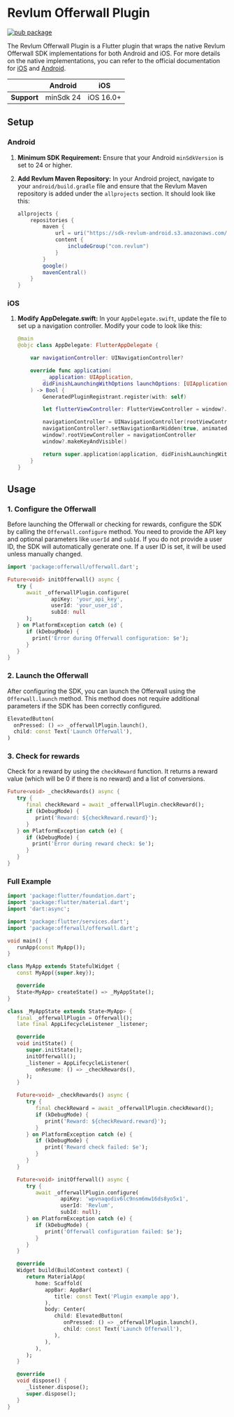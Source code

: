 # Revlum Offerwall Plugin

[![pub package](https://img.shields.io/pub/v/offerwall.svg)](https://pub.dev/packages/offerwall)

The Revlum Offerwall Plugin is a Flutter plugin that wraps the native Revlum Offerwall SDK implementations for both Android and iOS. For more details on the native implementations, you can refer to the official documentation for [iOS](https://developer.revlum.com/docs/ios) and [Android](https://developer.revlum.com/docs/revlum-android-sdk).

|             | Android | iOS   |
|-------------|---------|-------|
| **Support** | minSdk 24 | iOS 16.0+ |

## Setup

### Android

1. **Minimum SDK Requirement:**
   Ensure that your Android `minSdkVersion` is set to 24 or higher.

2. **Add Revlum Maven Repository:**
   In your Android project, navigate to your `android/build.gradle` file and ensure that the Revlum Maven repository is added under the `allprojects` section. It should look like this:

   ```gradle
   allprojects {
       repositories {
           maven {
               url = uri("https://sdk-revlum-android.s3.amazonaws.com/")
               content {
                   includeGroup("com.revlum")
               }
           }
           google()
           mavenCentral()
       }
   }
   ```

### iOS

1. **Modify AppDelegate.swift:**
   In your `AppDelegate.swift`, update the file to set up a navigation controller. Modify your code to look like this:

   ```swift
   @main
   @objc class AppDelegate: FlutterAppDelegate {

       var navigationController: UINavigationController?

       override func application(
           _ application: UIApplication,
           didFinishLaunchingWithOptions launchOptions: [UIApplication.LaunchOptionsKey: Any]?
       ) -> Bool {
           GeneratedPluginRegistrant.register(with: self)

           let flutterViewController: FlutterViewController = window?.rootViewController as! FlutterViewController

           navigationController = UINavigationController(rootViewController: flutterViewController)
           navigationController?.setNavigationBarHidden(true, animated: false)
           window?.rootViewController = navigationController
           window?.makeKeyAndVisible()

           return super.application(application, didFinishLaunchingWithOptions: launchOptions);
       }
   }
   ```

## Usage

### 1. Configure the Offerwall

Before launching the Offerwall or checking for rewards, configure the SDK by calling the `Offerwall.configure` method. You need to provide the API key and optional parameters like `userId` and `subId`. If you do not provide a user ID, the SDK will automatically generate one. If a user ID is set, it will be used unless manually changed.

```dart
import 'package:offerwall/offerwall.dart';

Future<void> initOfferwall() async {
   try {
      await _offerwallPlugin.configure(
              apiKey: 'your_api_key',
              userId: 'your_user_id',
              subId: null
      );
   } on PlatformException catch (e) {
      if (kDebugMode) {
        print('Error during Offerwall configuration: $e');
      }
   }
}
```

### 2. Launch the Offerwall

After configuring the SDK, you can launch the Offerwall using the `Offerwall.launch` method. This method does not require additional parameters if the SDK has been correctly configured.

```dart
ElevatedButton(
  onPressed: () => _offerwallPlugin.launch(),
  child: const Text('Launch Offerwall'),
)
```

### 3. Check for rewards

Check for a reward by using the `checkReward` function. It returns a reward value (which will be 0 if there is no reward) and a list of conversions.

```dart
Future<void> _checkRewards() async {
   try {
      final checkReward = await _offerwallPlugin.checkReward();
      if (kDebugMode) {
         print('Reward: ${checkReward.reward}');
      }
   } on PlatformException catch (e) {
      if (kDebugMode) {
        print('Error during reward check: $e');
      }
   }
}
```

### Full Example

```dart
import 'package:flutter/foundation.dart';
import 'package:flutter/material.dart';
import 'dart:async';

import 'package:flutter/services.dart';
import 'package:offerwall/offerwall.dart';

void main() {
   runApp(const MyApp());
}

class MyApp extends StatefulWidget {
   const MyApp({super.key});

   @override
   State<MyApp> createState() => _MyAppState();
}

class _MyAppState extends State<MyApp> {
   final _offerwallPlugin = Offerwall();
   late final AppLifecycleListener _listener;

   @override
   void initState() {
      super.initState();
      initOfferwall();
      _listener = AppLifecycleListener(
         onResume: () => _checkRewards(),
      );
   }

   Future<void> _checkRewards() async {
      try {
         final checkReward = await _offerwallPlugin.checkReward();
         if (kDebugMode) {
            print('Reward: ${checkReward.reward}');
         }
      } on PlatformException catch (e) {
         if (kDebugMode) {
            print('Reward check failed: $e');
         }
      }
   }

   Future<void> initOfferwall() async {
      try {
         await _offerwallPlugin.configure(
                 apiKey: 'wpvnaqodiv6lc9nsm6mw16ds8yo5x1',
                 userId: 'Revlum',
                 subId: null);
      } on PlatformException catch (e) {
         if (kDebugMode) {
            print('Offerwall configuration failed: $e');
         }
      }
   }

   @override
   Widget build(BuildContext context) {
      return MaterialApp(
         home: Scaffold(
            appBar: AppBar(
               title: const Text('Plugin example app'),
            ),
            body: Center(
               child: ElevatedButton(
                  onPressed: () => _offerwallPlugin.launch(),
                  child: const Text('Launch Offerwall'),
               ),
            ),
         ),
      );
   }

   @override
   void dispose() {
      _listener.dispose();
      super.dispose();
   }
}
```
